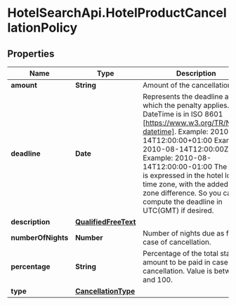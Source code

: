 # HotelSearchApi.HotelProductCancellationPolicy

## Properties

Name | Type | Description | Notes
------------ | ------------- | ------------- | -------------
**amount** | **String** | Amount of the cancellation fee. | [optional] 
**deadline** | **Date** | Represents the deadline after which the penalty applies. DateTime is in ISO 8601 [https://www.w3.org/TR/NOTE-datetime]. Example: 2010-08-14T12:00:00+01:00 Example: 2010-08-14T12:00:00Z Example: 2010-08-14T12:00:00-01:00 The value is expressed in the hotel local time zone, with the added time zone difference. So you can compute the deadline in UTC(GMT) if desired. | [optional] 
**description** | [**QualifiedFreeText**](QualifiedFreeText.md) |  | [optional] 
**numberOfNights** | **Number** | Number of nights due as fee in case of cancellation. | [optional] 
**percentage** | **String** | Percentage of the total stay amount to be paid in case of cancellation. Value is between 0 and 100. | [optional] 
**type** | [**CancellationType**](CancellationType.md) |  | [optional] 


